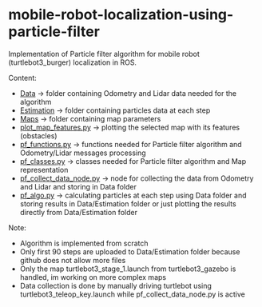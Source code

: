 # mobile-robot-localization-using-particle-filter
Implementation of Particle filter algorithm for mobile robot (turtlebot3_burger) localization in ROS.

Content:

* [Data](Data) -> folder containing Odometry and Lidar data needed for the algorithm
* [Estimation](Data/Estimation) -> folder containing particles data at each step
* [Maps](Maps) -> folder containing map parameters
* [plot_map_features.py](plot_map_features.py) -> plotting the selected map with its features (obstacles)
* [pf_functions.py](pf_functions.py) -> functions needed for Particle filter algorithm and Odometry/Lidar messages processing 
* [pf_classes.py](pf_classes.py) -> classes needed for Particle filter algorithm and Map representation
* [pf_collect_data_node.py](pf_collect_data_node.py) -> node for collecting the data from Odometry and Lidar and storing in Data folder 
* [pf_algo.py](pf_algo.py) -> calculating particles at each step using Data folder and storing results in Data/Estimation folder or just plotting the results directly from Data/Estimation folder
    
 Note: 
 * Algorithm is implemented from scratch 
 * Only first 90 steps are uploaded to Data/Estimation folder because github does not allow more files
 * Only the map turtlebot3_stage_1.launch from turtlebot3_gazebo is handled, im working on more complex maps
 * Data collection is done by manually driving turtlebot using turtlebot3_teleop_key.launch while pf_collect_data_node.py is active
 
